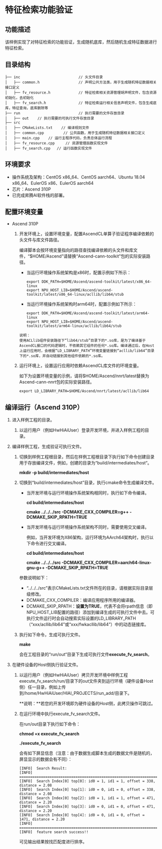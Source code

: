 # 特征检索功能验证<a name="ZH-CN_TOPIC_0302083215"></a>

## 功能描述<a name="section1421916179418"></a>

该样例实现了对特征检索的功能验证，生成随机底库，然后随机生成特征数据进行特征检索。

## 目录结构<a name="section8733528154320"></a>

```
├── inc                           // 头文件目录
│   ├── common.h                  // 声明公共方法类，用于生成随机特征数据相关接口定义
│   ├── fv_resource.h             // 特征检索相关资源管理胡声明文件，包含资源初始化，去初始化
│   ├── fv_search.h               // 特征检索运行相关信息声明文件，包含生成底库，特征查询，底库删除等
├── run                           // 执行需要的文件存放目录
│   ├── out    // 执行需要的可执行文件存放目录
├── src
│   ├── CMakeLists.txt    // 编译规则文件
│   ├── common.cpp         // 公共函数，用于生成随机特征数据相关接口定义 
│   ├── main.cpp    // 运行主程序代码，负责总体运行流程
│   ├── fv_resource.cpp     // 资源管理函数实现文件
│   ├── fv_search.cpp   // 运行函数实现文件
```

## 环境要求<a name="zh-cn_topic_0230709958_section1256019267915"></a>

-   操作系统及架构：CentOS x86\_64、CentOS aarch64、Ubuntu 18.04 x86\_64、EulerOS x86、EulerOS aarch64
-   芯片：Ascend 310P
-   已完成昇腾AI软件栈的部署。

## 配置环境变量<a name="section053142383519"></a>

-   Ascend 310P
    1.  开发环境上，设置环境变量，配置AscendCL单算子验证程序编译依赖的头文件与库文件路径。

        编译脚本会按环境变量指向的路径查找编译依赖的头文件和库文件，“$HOME/Ascend”请替换“Ascend-cann-toolkit”包的实际安装路径。

        -   当运行环境操作系统架构是x86时，配置示例如下所示：

            ```
            export DDK_PATH=$HOME/Ascend/ascend-toolkit/latest/x86_64-linux
            export NPU_HOST_LIB=$HOME/Ascend/ascend-toolkit/latest/x86_64-linux/acllib/lib64/stub
            ```

        -   当运行环境操作系统架构时arm64时，配置示例如下所示：

            ```
            export DDK_PATH=$HOME/Ascend/ascend-toolkit/latest/arm64-linux
            export NPU_HOST_LIB=$HOME/Ascend/ascend-toolkit/latest/arm64-linux/acllib/lib64/stub
            ```


        ```
        说明：
        使用ACLlib组件安装路径下“lib64/stub”目录下的*.so库，是为了编译基于AscendCL接口的代码逻辑时，不依赖其它组件的任何*.so库。编译通过后，在Host上运行应用时，会根据“LD_LIBRARY_PATH”环境变量链接到“acllib/lib64”目录下的*.so库，并自动链接到其他组件依赖的*.so库。
        ```
    
    2.  运行环境上，设置运行应用时依赖AscendCL库文件的环境变量。
    
        如下为设置环境变量的示例，请将$HOME/Ascend/nnrt/latest替换为Ascend-cann-nnrt包的实际安装路径。
    
        ```
        export LD_LIBRARY_PATH=$HOME/Ascend/nnrt/latest/acllib/lib64
        ```

## 编译运行（Ascend 310P）<a name="section170442411445"></a>

1.  进入样例工程的目录。
    1.  以运行用户（例如HwHiAiUser）登录开发环境，并进入样例工程的目录。

2.  编译样例工程，生成验证可执行文件。
    1.  切换到样例工程根目录，然后在样例工程根目录下执行如下命令创建目录用于存放编译文件，例如，创建的目录为“build/intermediates/host“。

        **mkdir -p build/intermediates/host**

    2.  切换到“build/intermediates/host”目录，执行cmake命令生成编译文件。

        -   当开发环境与运行环境操作系统架构相同时，执行如下命令编译。

            **cd build/intermediates/host**

            **cmake ../../../src -DCMAKE\_CXX\_COMPILER=g++ -DCMAKE\_SKIP\_RPATH=TRUE**

        -   当开发环境与运行环境操作系统架构不同时，需要使用交叉编译。

            例如，当开发环境为X86架构，运行环境为AArch64架构时，执行以下命令进行交叉编译。

            **cd build/intermediates/host**
            
            **cmake ../../../src -DCMAKE\_CXX\_COMPILER=aarch64-linux-gnu-g++ -DCMAKE\_SKIP\_RPATH=TRUE**


        参数说明如下：
    
        -   “../../../src”表示CMakeLists.txt文件所在的目录，请根据实际目录层级修改。
        -   DCMAKE\_CXX\_COMPILER：编译应用程序所用的编译器。
        -   DCMAKE\_SKIP\_RPATH：**设置为TRUE**，代表不会将rpath信息（即NPU\_HOST\_LIB配置的路径）添加到编译生成的可执行文件中去。可执行文件运行时会自动搜索实际设置的LD\_LIBRARY\_PATH（“xxx/acllib/lib64”或“xxx/fwkacllib/lib64”）中的动态链接库。
    
    4.  执行如下命令，生成可执行文件。
    
        **make**
    
        会在工程目录的“run/out“目录下生成可执行文件**execute\_fv\_search**。


3.  在硬件设备的Host侧执行验证文件。
    1.  以运行用户（例如HwHiAiUser）拷贝开发环境中样例工程execute\_fv\_search/run/目录下的out文件夹到运行环境（硬件设备Host侧）任一目录，例如上传到/home/HwHiAiUser/HIAI\_PROJECTS/run\_add/目录下。

        **说明：**若您的开发环境即为硬件设备的Host侧，此拷贝操作可跳过。

    2.  在运行环境中执行execute\_fv\_search文件。

        在run/out目录下执行如下命令：

        **chmod +x execute\_fv\_search**

        **./execute\_fv\_search**

        会有如下屏显信息（注意：由于数据生成脚本生成的数据文件是随机的，屏显显示的数据会有不同）：

        ```
        [INFO]  Search Result:
        [INFO]  ============================================================================
        [INFO]  Search Index[0] top[0]: id0 = 1, id1 = 1, offset = 338, distance = 2.08
        [INFO]  Search Index[0] top[1]: id0 = 0, id1 = 0, offset = 338, distance = 2.08
        [INFO]  Search Index[0] top[2]: id0 = 1, id1 = 1, offset = 471, distance = 2.20
        [INFO]  Search Index[0] top[3]: id0 = 0, id1 = 0, offset = 471, distance = 2.20
        [INFO]  Search Index[0] top[4]: id0 = 0, id1 = 0, offset = 1471, distance = 2.20
        [INFO]  ============================================================================
        [INFO]  feature search success!!
        ```

        可见输出结果按找匹配度进行排序。


